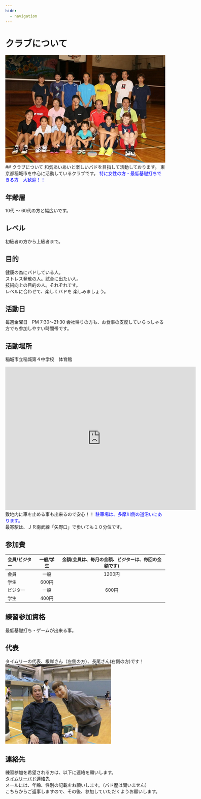 ```yaml
---
hide:
  - navigation
---
```

# クラブについて

<img src ="../images/timely-all.jpg">
## クラブについて
和気あいあいと楽しいバドを目指して活動しております。  
東京都稲城市を中心に活動しているクラブです。  
<span style="color: blue;">特に女性の方・最低基礎打ちできる方　大歓迎！！</span>

## 年齢層
10代 〜 60代の方と幅広いです。

## レベル
初級者の方から上級者まで。

## 目的
健康の為にバドしている人。  
ストレス発散の人。試合に出たい人。  
技術向上の目的の人。それぞれです。  
レベルに合わせて、楽しくバドを 楽しみましょう。

## 活動日
毎週金曜日　PM 7:30〜21:30
会社帰りの方も、お食事の支度していらっしゃる方でも参加しやすい時間帯です。

## 活動場所
稲城市立稲城第４中学校　体育館
<iframe src="https://www.google.com/maps/embed?pb=!1m18!1m12!1m3!1d3242.263002410687!2d139.51572931481823!3d35.645891339517554!2m3!1f0!2f0!3f0!3m2!1i1024!2i768!4f13.1!3m3!1m2!1s0x6018faa4aa604ffb%3A0xb59ee1749412d45d!2z56iy5Z-O5biC56uL56iy5Z-O56ys5Zub5Lit5a2m5qCh!5e0!3m2!1sja!2sjp!4v1610367270149!5m2!1sja!2sjp" width="600" height="450" frameborder="0" style="border:0;" allowfullscreen="" aria-hidden="false" tabindex="0"></iframe>
敷地内に車を止める事も出来るので安心！！  
<span style="color: blue;">駐車場は、多摩川側の道沿いにあります。</span><br/>
最寄駅は、ＪＲ南武線「矢野口」で歩いても１０分位です。
  

## 参加費
会員/ビジター|一般/学生|金額(会員は、毎月の金額、ビジターは、毎回の金額です)
:---|:---:|:---:
会員|一般|1200円
|学生|600円
ビジター|一般|600円
 |学生|400円

## 練習参加資格
最低基礎打ち・ゲームが出来る事。

## 代表
タイムリーの代表、根岸さん（左側の方）、長尾さん(右側の方)です！  
<img src ="../images/negishi_nagao.jpg">

## 連絡先
練習参加を希望される方は、以下に連絡を願いします。  
[タイムリーバド連絡先](mailto:timelybad2021@gmail.com)  
メールには、年齢、性別の記載をお願いします。（バド歴は問いません）  
こちらからご返事しますので、その後、参加していただくようお願いします。
